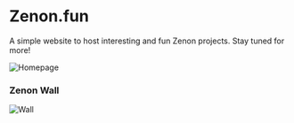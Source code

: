 # Zenon.fun

A simple website to host interesting and fun Zenon projects.
Stay tuned for more!

![Homepage](https://i.imgur.com/IwiSU3Z.png)

### Zenon Wall
![Wall](https://i.imgur.com/DNpDyoq.png)

